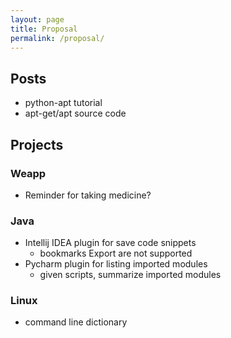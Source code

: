 ```yaml
---
layout: page
title: Proposal
permalink: /proposal/
---
```


## Posts
- python-apt tutorial
- apt-get/apt source code


## Projects
### Weapp
- Reminder for taking medicine?

### Java
- Intellij IDEA plugin for save code snippets
   - bookmarks Export are not supported
- Pycharm plugin for listing imported modules
   - given scripts, summarize imported modules

### Linux
- command line dictionary
